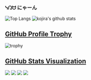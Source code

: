 ### ᓭᘣᗢ にゃーん

![Top Langs](https://github-readme-stats.vercel.app/api/top-langs/?username=kojira&hide=html)
![kojira's github stats](https://github-readme-stats.vercel.app/api?username=kojira&show_icons=true&count_private=true&line_height=40)

## [GitHub Profile Trophy](https://github.com/ryo-ma/github-profile-trophy)
![trophy](https://github-profile-trophy.vercel.app/?username=kojira&theme=onedark)


## [GitHub Stats Visualization](https://github.com/jstrieb/github-stats)
![](https://raw.githubusercontent.com/kojira/github-stats/master/generated/overview.svg#gh-dark-mode-only)
![](https://raw.githubusercontent.com/kojira/github-stats/master/generated/overview.svg#gh-light-mode-only)
![](https://raw.githubusercontent.com/kojira/github-stats/master/generated/languages.svg#gh-dark-mode-only)
![](https://raw.githubusercontent.com/kojira/github-stats/master/generated/languages.svg#gh-light-mode-only)
